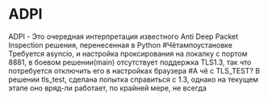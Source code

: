 # ADPI
ADPI - Это очередная интерпретация известного Anti Deep Packet Inspection решения, перенесенная в Python
#Чётампоустановке
Требуется asyncio, и настройка проксирования на локалку с портом 8881, в боевом решении(main) отсутствует поддержка TLS1.3, так что потребуется отключить его в настройках браузера
#А чё с TLS_TEST?
В решении tls_test, сделана попытка справиться с 1.3, однако на текущем этапе оно вряд-ли работает, по крайней мере, не всегда
